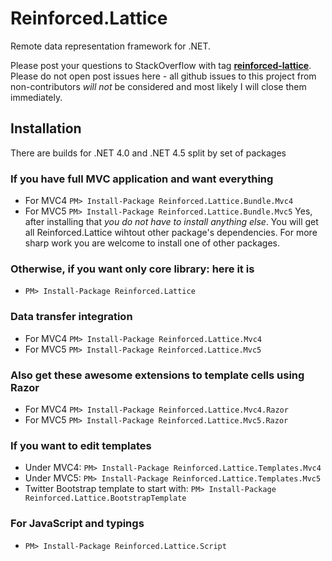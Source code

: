 # Reinforced.Lattice
Remote data representation framework for .NET.

Please post your questions to StackOverflow with tag [**reinforced-lattice**](http://stackoverflow.com/questions/tagged/reinforced-lattice). Please do not open post issues here - all github issues to this project from non-contributors *will not* be considered and most likely I will close them immediately.

## Installation
There are builds for .NET 4.0 and .NET 4.5 split by set of packages 

### If you have full MVC application and want everything
* For MVC4 ```PM> Install-Package Reinforced.Lattice.Bundle.Mvc4```
* For MVC5 ```PM> Install-Package Reinforced.Lattice.Bundle.Mvc5```
Yes, after installing that *you do not have to install anything else*. You will get all Reinforced.Lattice wihtout other package's dependencies. For more sharp work you are welcome to install one of other packages.

### Otherwise, if you want only core library: here it is
* ```PM> Install-Package Reinforced.Lattice```

### Data transfer integration
* For MVC4 ```PM> Install-Package Reinforced.Lattice.Mvc4```
* For MVC5 ```PM> Install-Package Reinforced.Lattice.Mvc5```

### Also get these awesome extensions to template cells using Razor
* For MVC4 ```PM> Install-Package Reinforced.Lattice.Mvc4.Razor ```
* For MVC5 ```PM> Install-Package Reinforced.Lattice.Mvc5.Razor ```

### If you want to edit templates
* Under MVC4: ```PM> Install-Package Reinforced.Lattice.Templates.Mvc4```
* Under MVC5: ```PM> Install-Package Reinforced.Lattice.Templates.Mvc5```
* Twitter Bootstrap template to start with: ```PM> Install-Package Reinforced.Lattice.BootstrapTemplate```

### For JavaScript and typings
* ```PM> Install-Package Reinforced.Lattice.Script```
